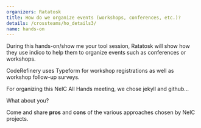 ```yaml
---
organizers: Ratatosk
title: How do we organize events (workshops, conferences, etc.)?
details: /crossteams/ho_details3/
name: hands-on
---
```


During this hands-on/show me your tool session, Ratatosk will show how they use indico to help them to organize events such as conferences or workshops.


CodeRefinery uses Typeform for workshop registrations as well as workshop follow-up surveys. 

For organizing this NeIC All Hands meeting, we chose jekyll and github...

What about you?

Come and share **pros** and **cons** of the various approaches chosen by NeIC projects.

